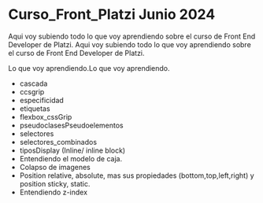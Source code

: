 # Curso_Front_Platzi Junio 2024

Aqui voy subiendo todo lo que voy aprendiendo sobre el curso de Front End Developer de Platzi. Aqui voy subiendo todo lo que voy aprendiendo sobre el curso de Front End Developer de Platzi.

Lo que voy aprendiendo.Lo que voy aprendiendo.

- cascada
- ccsgrip
- especificidad
- etiquetas
- flexbox_cssGrip
- pseudoclasesPseudoelementos
- selectores
- selectores_combinados
- tiposDisplay (Inline/ inline block)
- Entendiendo el modelo de caja.
- Colapso de imagenes
- Position relative, absolute, mas sus propiedades (bottom,top,left,right) y position sticky, static.
- Entendiendo z-index

